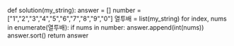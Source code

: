 def solution(my_string):
    answer = []
    number = ["1","2","3","4","5","6","7","8","9","0"]
    열투배 = list(my_string)
    for index, nums in enumerate(열투배):
        if nums in number:
            answer.append(int(nums))
    answer.sort()
    return answer